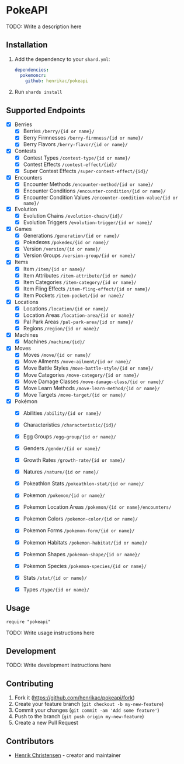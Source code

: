# PokeAPI

TODO: Write a description here

## Installation

1. Add the dependency to your `shard.yml`:

   ```yaml
   dependencies:
     pokemoncr:
       github: henrikac/pokeapi
   ```

2. Run `shards install`

## Supported Endpoints

* [X] Berries
  * [X] Berries `/berry/{id or name}/`
  * [X] Berry Firmnesses `/berry-firmness/{id or name}/`
  * [X] Berry Flavors `/berry-flavor/{id or name}/`
* [X] Contests
  * [X] Contest Types `/contest-type/{id or name}/`
  * [X] Contest Effects `/contest-effect/{id}/`
  * [X] Super Contest Effects `/super-contest-effect/{id}/`
* [X] Encounters
  * [X] Encounter Methods `/encounter-method/{id or name}/`
  * [X] Encounter Conditions `/encounter-condition/{id or name}/`
  * [X] Encounter Condition Values `/encounter-condition-value/{id or name}/`
* [X] Evolution
  * [X] Evolution Chains `/evolution-chain/{id}/`
  * [X] Evolution Triggers `/evolution-trigger/{id or name}/`
* [X] Games
  * [X] Generations `/generation/{id or name}/`
  * [X] Pokedexes `/pokedex/{id or name}/`
  * [X] Version `/version/{id or name}/`
  * [X] Version Groups `/version-group/{id or name}/`
* [X] Items
  * [X] Item `/item/{id or name}/`
  * [X] Item Attributes `/item-attribute/{id or name}/`
  * [X] Item Categories `/item-category/{id or name}/`
  * [X] Item Fling Effects `/item-fling-effect/{id or name}/`
  * [X] Item Pockets `/item-pocket/{id or name}/`
* [X] Locations
  * [X] Locations `/location/{id or name}/`
  * [X] Location Areas `/location-area/{id or name}/`
  * [X] Pal Park Areas `/pal-park-area/{id or name}/`
  * [X] Regions `/region/{id or name}/`
* [X] Machines
  * [X] Machines `/machine/{id}/`
* [X] Moves
  * [X] Moves `/move/{id or name}/`
  * [X] Move Allments `/move-ailment/{id or name}/`
  * [X] Move Battle Styles `/move-battle-style/{id or name}/`
  * [X] Move Categories `/move-category/{id or name}/`
  * [X] Move Damage Classes `/move-damage-class/{id or name}/`
  * [X] Move Learn Methods `/move-learn-method/{id or name}/`
  * [X] Move Targets `/move-target/{id or name}/`
* [X] Pokémon
  * [X] Abilities `/ability/{id or name}/`
  * [X] Characteristics `/characteristic/{id}/`
  * [X] Egg Groups `/egg-group/{id or name}/`
  * [X] Genders `/gender/{id or name}/`
  * [X] Growth Rates `/growth-rate/{id or name}/`
  * [X] Natures `/nature/{id or name}/`
  * [X] Pokeathlon Stats `/pokeathlon-stat/{id or name}/`
  * [X] Pokemon `/pokemon/{id or name}/`
  * [X] Pokemon Location Areas `/pokemon/{id or name}/encounters/`
  * [X] Pokemon Colors `/pokemon-color/{id or name}/`
  * [X] Pokemon Forms `/pokemon-form/{id or name}/`
  * [X] Pokemon Habitats `/pokemon-habitat/{id or name}/`
  * [X] Pokemon Shapes `/pokemon-shape/{id or name}/`
  * [X] Pokemon Species `/pokemon-species/{id or name}/`
  * [X] Stats `/stat/{id or name}/`
  * [X] Types `/type/{id or name}/`


## Usage

```crystal
require "pokeapi"
```

TODO: Write usage instructions here

## Development

TODO: Write development instructions here

## Contributing

1. Fork it (<https://github.com/henrikac/pokeapi/fork>)
2. Create your feature branch (`git checkout -b my-new-feature`)
3. Commit your changes (`git commit -am 'Add some feature'`)
4. Push to the branch (`git push origin my-new-feature`)
5. Create a new Pull Request

## Contributors

- [Henrik Christensen](https://github.com/henrikac) - creator and maintainer
